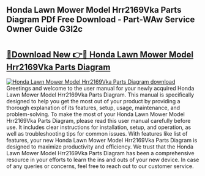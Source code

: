 ## Honda Lawn Mower Model Hrr2169Vka Parts Diagram PDf Free Download - Part-WAw Service Owner Guide G3I2c

# <h2><a href="http://dfhkjo6.blite.top/?on=Honda+Lawn+Mower+Model+Hrr2169Vka+Parts+Diagram">🔗Download New 👉🔴 Honda Lawn Mower Model Hrr2169Vka Parts Diagram</a></h2>

[![Honda Lawn Mower Model Hrr2169Vka Parts Diagram download](https://i.imgur.com/lujVjoI.png)](http://dfhkjo6.blite.top/?on=Honda+Lawn+Mower+Model+Hrr2169Vka+Parts+Diagram)
Greetings and welcome to the user manual for your newly acquired Honda Lawn Mower Model Hrr2169Vka Parts Diagram. This manual is specifically designed to help you get the most out of your product by providing a thorough explanation of its features, setup, usage, maintenance, and problem-solving. To make the most of your Honda Lawn Mower Model Hrr2169Vka Parts Diagram, please read this user manual carefully before use. It includes clear instructions for installation, setup, and operation, as well as troubleshooting tips for common issues. With features like list of features, your new Honda Lawn Mower Model Hrr2169Vka Parts Diagram is designed to maximize productivity and efficiency. We trust that the Honda Lawn Mower Model Hrr2169Vka Parts Diagram has been a comprehensive resource in your efforts to learn the ins and outs of your new device. In case of any queries or concerns, feel free to reach out to our customer service.
